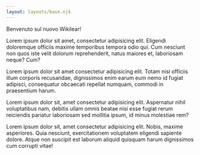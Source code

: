 ```yaml
---
layout: layouts/base.njk
---
```


Benvenuto sul nuovo Wikilear!

Lorem ipsum dolor sit amet, consectetur
adipisicing elit. Eligendi doloremque officiis maxime temporibus tempora odio
qui. Cum nesciunt non quos iste velit dolorum reprehenderit, natus maiores et,
laboriosam neque? Cum?

Lorem ipsum dolor sit amet consectetur adipisicing elit.
Totam nisi officiis illum corporis recusandae, dignissimos enim earum eum nemo
id fugiat adipisci, consequatur obcaecati repellat numquam, commodi in
praesentium harum.

Lorem ipsum dolor sit, amet consectetur adipisicing elit.
Aspernatur nihil voluptatibus nam, debitis ullam omnis beatae nisi esse fugiat
rerum reiciendis pariatur laboriosam sed mollitia ipsum, id minus molestiae rem?

Lorem ipsum dolor sit, amet consectetur adipisicing elit. Nobis, maxime
asperiores. Quia nesciunt, exercitationem voluptatem eligendi sapiente dolore.
Atque non suscipit est laborum aliquid quisquam harum dignissimos cum corrupti
vitae!
